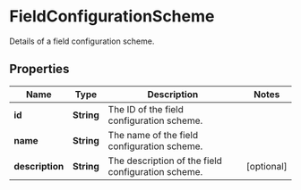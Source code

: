 

# FieldConfigurationScheme

Details of a field configuration scheme.

## Properties

Name | Type | Description | Notes
------------ | ------------- | ------------- | -------------
**id** | **String** | The ID of the field configuration scheme. | 
**name** | **String** | The name of the field configuration scheme. | 
**description** | **String** | The description of the field configuration scheme. |  [optional]



